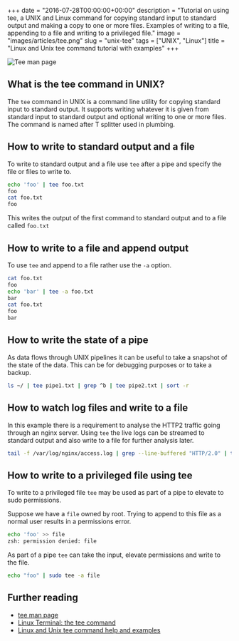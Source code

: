 +++
date = "2016-07-28T00:00:00+00:00"
description = "Tutorial on using tee, a UNIX and Linux command for copying standard input to standard output and making a copy to one or more files. Examples of writing to a file, appending to a file and writing to a privileged file."
image = "images/articles/tee.png"
slug = "unix-tee"
tags = ["UNIX", "Linux"]
title = "Linux and Unix tee command tutorial with examples"
+++

![Tee man page][4]

## What is the tee command in UNIX?

The `tee` command in UNIX is a command line utility for copying standard input
to standard output. It supports writing whatever it is given from standard input
to standard output and optional writing to one or more files. The command is
named after T splitter used in plumbing.

## How to write to standard output and a file

To write to standard output and a file use `tee` after a pipe and specify the
file or files to write to.

```sh
echo 'foo' | tee foo.txt
foo
cat foo.txt
foo
```

This writes the output of the first command to standard output and to a file
called `foo.txt`

## How to write to a file and append output

To use `tee` and append to a file rather use the `-a` option.

```sh
cat foo.txt
foo
echo 'bar' | tee -a foo.txt
bar
cat foo.txt
foo
bar
```

## How to write the state of a pipe

As data flows through UNIX pipelines it can be useful to take a snapshot of the
state of the data. This can be for debugging purposes or to take a backup.

```sh
ls ~/ | tee pipe1.txt | grep ^b | tee pipe2.txt | sort -r
```

## How to watch log files and write to a file

In this example there is a requirement to analyse the HTTP2 traffic going
through an nginx server. Using `tee` the live logs can be streamed to standard
output and also write to a file for further analysis later.

```sh
tail -f /var/log/nginx/access.log | grep --line-buffered "HTTP/2.0" | tee -a http2.log
```

## How to write to a privileged file using tee

To write to a privileged file `tee` may be used as part of a pipe to elevate to
sudo permissions.

Suppose we have a `file` owned by root. Trying to append to this file as a
normal user results in a permissions error.

```sh
echo 'foo' >> file
zsh: permission denied: file
```

As part of a pipe `tee` can take the input, elevate permissions and write to the
file.

```sh
echo "foo" | sudo tee -a file
```

## Further reading

- [tee man page][1]
- [Linux Terminal: the tee command][2]
- [Linux and Unix tee command help and examples][3]

[1]: http://man7.org/linux/man-pages/man1/tee.1.html
[2]: https://linuxaria.com/pills/linux-terminal-the-tee-command
[3]: http://www.computerhope.com/unix/utee.htm
[4]: /images/articles/tee.webp
